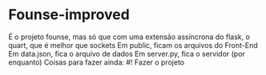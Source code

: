# Founse-improved
É o projeto founse, mas só que com uma extensão assíncrona do flask, o quart, que é melhor que sockets
Em public, ficam os arquivos do Front-End
Em data.json, fica o arquivo de dados
Em server.py, fica o servidor (por enquanto)
Coisas para fazer ainda:
  #! Fazer o projeto
